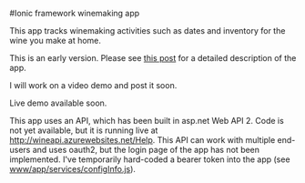 #Ionic framework winemaking app

This app tracks winemaking activities such as dates and inventory for the wine you make at home.

This is an early version.  Please see [this post](!http://mdegani.github.io/javascript,/angularjs,/ionic,/jasmine,/oop,/2015/07/07/ionic-app-one.html) for a detailed description of the app.

I will work on a video demo and post it soon.

Live demo available soon.

This app uses an API, which has been built in asp.net Web API 2.  Code is not yet available, but it is running live at http://wineapi.azurewebsites.net/Help.  This API can work with multiple end-users and uses oauth2, but the login page of the app has not been implemented.  I've temporarily hard-coded a bearer token into the app (see [www/app/services/configInfo.js](!https://github.com/mdegani/wine/blob/master/www/app/services/configInfo.js)).
